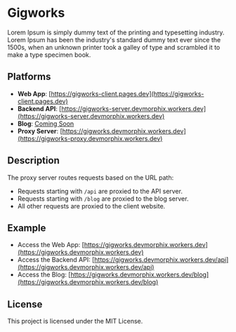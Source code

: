 # Gigworks
Lorem Ipsum is simply dummy text of the printing and typesetting industry. Lorem Ipsum has been the industry's standard dummy text ever since the 1500s, when an unknown printer took a galley of type and scrambled it to make a type specimen book. 

## Platforms
- **Web App**: [https://gigworks-client.pages.dev](https://gigworks-client.pages.dev)
- **Backend API**: [https://gigworks-server.devmorphix.workers.dev](https://gigworks-server.devmorphix.workers.dev)
- **Blog**: [Coming Soon](#)
- **Proxy Server**: [https://gigworks.devmorphix.workers.dev](https://gigworks-proxy.devmorphix.workers.dev)


## Description
The proxy server routes requests based on the URL path:

- Requests starting with `/api` are proxied to the API server.
- Requests starting with `/blog` are proxied to the blog server.
- All other requests are proxied to the client website.

## Example

- Access the Web App: [https://gigworks.devmorphix.workers.dev](https://gigworks.devmorphix.workers.dev)
- Access the Backend API: [https://gigworks.devmorphix.workers.dev/api](https://gigworks.devmorphix.workers.dev/api)
- Access the Blog: [https://gigworks.devmorphix.workers.dev/blog](https://gigworks.devmorphix.workers.dev/blog)

## License

This project is licensed under the MIT License.